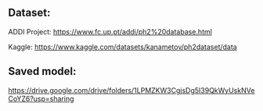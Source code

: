## Dataset: 

ADDI Project: https://www.fc.up.pt/addi/ph2%20database.html

Kaggle: https://www.kaggle.com/datasets/kanametov/ph2dataset/data

## Saved model: 

https://drive.google.com/drive/folders/1LPMZKW3CgjsDg5I39QkWyUskNVeCoYZ6?usp=sharing

